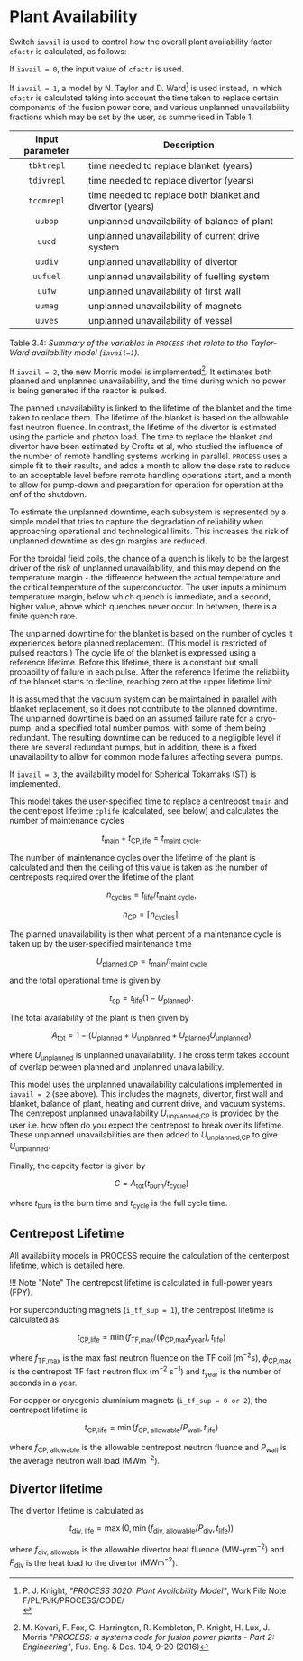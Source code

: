 # Plant Availability

Switch `iavail` is used to control how the overall plant availability factor `cfactr` is calculated, as follows:

If `iavail = 0`, the input value of `cfactr` is used.

If `iavail = 1`, a model by N. Taylor and D. Ward[^1] is used instead, in which `cfactr` is calculated taking into account the time taken to replace certain components of the fusion power core, and various unplanned unavailability fractions which may be set by the user, as summerised in Table 1.

| Input parameter | Description |
| :-: | - |
| `tbktrepl` | time needed to replace blanket (years) |
| `tdivrepl` | time needed to replace divertor (years) |
| `tcomrepl` | time  needed to replace both blanket and divertor (years) |
| `uubop` | unplanned unavailability of balance of plant |
| `uucd` | unplanned unavailability of current drive system |
| `uudiv` | unplanned unavailability of divertor |
| `uufuel` | unplanned unavailability of fuelling system |
| `uufw` | unplanned unavailability of first wall |
| `uumag` | unplanned unavailability of magnets |
| `uuves` | unplanned unavailability of vessel |

Table 3.4: *Summary of the variables in `PROCESS` that relate to the Taylor-Ward availability model (`iavail=1`).*

If `iavail = 2`, the new Morris model is implemented[^2]. It estimates both planned and unplanned unavailability, and the time during which no power is being generated if the reactor is pulsed.

The panned unavailability is linked to the lifetime of the blanket and the time taken to replace them. The lifetime of the blanket is based on the allowable fast neutron fluence. In contrast, the lifetime of the divertor is estimated using the particle and photon load. The time to replace the blanket and divertor have been estimated by Crofts et al, who studied the influence of the number of remote handling systems working in parallel. `PROCESS` uses a simple fit to their results, and adds a month to allow the dose rate to reduce to an acceptable level before remote handling operations start, and a month to allow for pump-down and preparation for operation for operation at the enf of the shutdown.

To estimate the unplanned downtime, each subsystem is represented by a simple model that tries to capture the degradation of reliability when approaching operational and technological limits. This increases the risk of unplanned downtime as design margins are reduced.

For the toroidal field coils, the chance of a quench is likely to be the largest driver of the risk of unplanned unavailability, and this may depend on the temperature margin - the difference between the actual temperature and the critical temperature of the superconductor. The user inputs a minimum temperature margin, below which quench is immediate, and a second, higher value, above which quenches never occur. In between, there is a finite quench rate.

The unplanned downtime for the blanket is based on the number of cycles it experiences before planned replacement. (This model is restricted of pulsed reactors.) The cycle life of the blanket is expressed using a reference lifetime. Before this lifetime, there is a constant but small probability of failure in each pulse. After the reference lifetime the reliability of the blanket starts to decline, reaching zero at the upper lifetime limit.

It is assumed that the vacuum system can be maintained in parallel with blanket replacement, so it does not contribute to the planned downtime. The unplanned downtime is baed on an assumed failure rate for a cryo-pump, and a specified total number pumps, with some of them being redundant. The resulting downtime can be reduced to a negligible level if there are several redundant pumps, but in addition, there is a fixed unavailability to allow for common mode failures affecting several pumps.

If `iavail = 3`, the availability model for Spherical Tokamaks (ST) is implemented. 

This model takes the user-specified time to replace a centrepost `tmain` and the centrepost lifetime `cplife` (calculated, see below) and calculates the number of maintenance cycles

$$ t_{\text{main}} + t_{\text{CP,life}} = t_{\text{maint cycle}}. $$

The number of maintenance cycles over the lifetime of the plant is calculated and then the ceiling of this value is taken as the number of centreposts required over the lifetime of the plant

$$ n_{\text{cycles}} = t_{\text{life}} / t_{\text{maint cycle}}, $$

$$ n_{\text{CP}} = \lceil n_{\text{cycles}} \rceil. $$

The planned unavailability is then what percent of a maintenance cycle is taken up by the user-specified maintenance time

$$ U_{\text{planned,CP}} = t_{\text{main}} / t_{\text{maint cycle}} $$

and the total operational time is given by

$$ t_{\text{op}} = t_{\text{life}} (1 - U_{\text{planned}}). $$

The total availability of the plant is then given by

$$ A_{\text{tot}} = 1 - (U_{\text{planned}} + U_{\text{unplanned}} + U_{\text{planned}}U_{\text{unplanned}}) $$

where $U_{\text{unplanned}}$ is unplanned unavailability. The cross term takes account of overlap between planned and unplanned unavailability.

This model uses the unplanned unavailability calculations implemented in `iavail = 2` (see above). This includes the magnets, divertor, first wall and blanket, balance of plant, heating and current drive, and vacuum systems. The centrepost unplanned unavailability $U_{\text{unplanned,CP}}$ is provided by the user i.e. how often do you expect the centrepost to break over its lifetime. These unplanned unavailabilities are then added to $U_{\text{unplanned,CP}}$ to give $U_{\text{unplanned}}$.

Finally, the capcity factor is given by

$$ C = A_{\text{tot}} (t_{\text{burn}} / t_{\text{cycle}}) $$

where $t_{\text{burn}}$ is the burn time and $t_{\text{cycle}}$ is the full cycle time.

## Centrepost Lifetime

All availability models in PROCESS require the calculation of the centerpost lifetime, which is detailed here.

!!! Note "Note" 
		The centrepost lifetime is calculated in full-power years (FPY).

For superconducting magnets (`i_tf_sup = 1`), the centrepost lifetime is calculated as

$$ t_{\text{CP,life}} = \min(f_{\text{TF,max}}/(\phi_{\text{CP,max}}t_{\text{year}}),t_{\text{life}}) $$

where $f_{\text{TF,max}}$ is the max fast neutron fluence on the TF coil ($\mathrm{m}^{-2} \mathrm{s}$), $\phi_{\text{CP,max}}$ is the centrepost TF fast neutron flux ($\mathrm{m}^{-2}$ $\mathrm{s}^{-1}$) and $t_{\text{year}}$ is the number of seconds in a year. 

For copper or cryogenic aluminium magnets (`i_tf_sup = 0 or 2`), the centrepost lifetime is

$$ t_{\text{CP,life}} = \min(f_{\text{CP, allowable}}/P_{\text{wall}}, t_{\text{life}}) $$

where $f_{\text{CP, allowable}}$ is the allowable centrepost neutron fluence and $P_{\text{wall}}$ is the average neutron wall load ($\mathrm{MW} \mathrm{m}^{-2}$).

## Divertor lifetime

The divertor lifetime is calculated as

$$ t_{\text{div, life}} = \max (0, \min(f_{\text{div, allowable}} / P_{\text{div}}, t_{\text{life}})) $$

where $f_{\text{div, allowable}}$ is the allowable divertor heat fluence ($\mathrm{MW}\text{-}\mathrm{yr} \mathrm{m}^{-2}$) and $P_{\text{div}}$ is the heat load to the divertor ($\mathrm{MW} \mathrm{m}^{-2}$).

[^1]: P. J. Knight, *"PROCESS 3020: Plant Availability Model"*, Work File Note
F/PL/PJK/PROCESS/CODE/<br>
[^2]: M. Kovari, F. Fox, C. Harrington, R. Kembleton, P. Knight, H. Lux, J. Morris *"PROCESS: a systems code for fusion power plants - Part 2: Engineering"*, Fus. Eng. & Des. 104, 9-20 (2016)